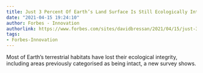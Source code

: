 ```yaml
---
title: Just 3 Percent Of Earth’s Land Surface Is Still Ecologically Intact
date: "2021-04-15 19:24:10"
author: Forbes - Innovation
authorlink: https://www.forbes.com/sites/davidbressan/2021/04/15/just-3-per-cent-of-earths-land-surface-is-still-ecologically-intact/
tags:
- Forbes-Innovation
---
```

Most of Earth’s terrestrial habitats have lost their ecological integrity, including areas previously categorised as being intact, a new survey shows.